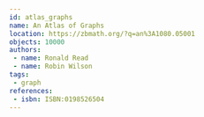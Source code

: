 ```yaml
---
id: atlas_graphs
name: An Atlas of Graphs
location: https://zbmath.org/?q=an%3A1080.05001
objects: 10000
authors:
 - name: Ronald Read
 - name: Robin Wilson
tags:
 - graph
references:
 - isbn: ISBN:0198526504
---
```


